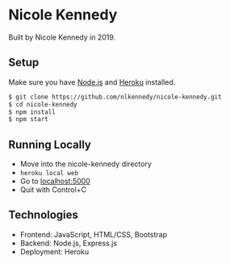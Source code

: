# Nicole Kennedy
Built by Nicole Kennedy in 2019. 

## Setup
Make sure you have [Node.js](http://nodejs.org/) and [Heroku](https://devcenter.heroku.com/articles/heroku-cli) installed.

```sh
$ git clone https://github.com/nlkennedy/nicole-kennedy.git
$ cd nicole-kennedy
$ npm install
$ npm start
```

## Running Locally
- Move into the nicole-kennedy directory
- ```heroku local web```
- Go to [localhost:5000](http://localhost:5000/)
- Quit with Control+C

## Technologies
- Frontend: JavaScript, HTML/CSS, Bootstrap
- Backend: Node.js, Express.js
- Deployment: Heroku